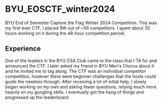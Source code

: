 # BYU_EOSCTF_winter2024
BYU End of Semester Capture the Flag Winter 2024 Competition. This was my first ever CTF, I placed 9th out of ~56 competitors. I spent about 35 hours working on it during the 48-hour competition period.

## Experience
One of the leaders in the BYU CSA Club came to the class that I TA for and announced the CTF. I later asked my friend in BYU Men's Chorus about it and he invited me to tag along. The CTF was an individual competitor competition, however there were beginner challenges that the hosts could guide the newbies through. After receiving a lot of initial help, I slowly began working on my own and asking fewer questions, relying much more heavily on my googling skills. I eventually got the hang of things and progressed up the leaderboard. 
